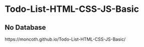 # Todo-List-HTML-CSS-JS-Basic
<h2>No Database</h2>
https://moncoth.github.io/Todo-List-HTML-CSS-JS-Basic/
